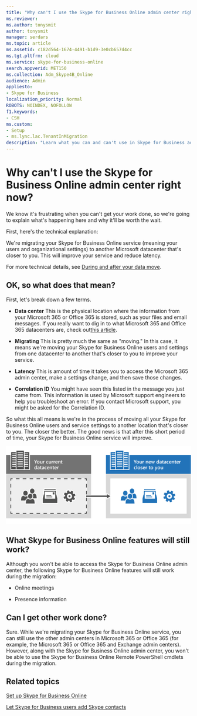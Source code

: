 ```yaml
---
title: "Why can't I use the Skype for Business Online admin center right now?"
ms.reviewer: 
ms.author: tonysmit
author: tonysmit
manager: serdars
ms.topic: article
ms.assetid: c182d564-1674-4491-b1d9-3e0cb657d4cc
ms.tgt.pltfrm: cloud
ms.service: skype-for-business-online
search.appverid: MET150
ms.collection: Adm_Skype4B_Online
audience: Admin
appliesto:
- Skype for Business
localization_priority: Normal
ROBOTS: NOINDEX, NOFOLLOW
f1.keywords:
- CSH
ms.custom:
- Setup
- ms.lync.lac.TenantInMigration
description: "Learn what you can and can't use in Skype for Business admin center, and other features when your service is being migrated to another Microsoft data center. "
---
```


# Why can't I use the Skype for Business Online admin center right now?

We know it's frustrating when you can't get your work done, so we're going to explain what's happening here and why it'll be worth the wait. 
  
First, here's the technical explanation:
  
We're migrating your Skype for Business Online service (meaning your users and organizational settings) to another Microsoft datacenter that's closer to you. This will improve your service and reduce latency. 
  
For more technical details, see [During and after your data move]( https://go.microsoft.com/fwlink/?LinkId=526418).
  
## OK, so what does that mean?

First, let's break down a few terms.
  
- **Data center** This is the physical location where the information from your Microsoft 365 or Office 365 is stored, such as your files and email messages. If you really want to dig in to what Microsoft 365 and Office 365 datacenters are, check out[this article](https://www.microsoft.com/online/legal/v2/?docid=25).
    
- **Migrating** This is pretty much the same as "moving." In this case, it means we're moving your Skype for Business Online users and settings from one datacenter to another that's closer to you to improve your service.
    
- **Latency** This is amount of time it takes you to access the Microsoft 365 admin center, make a settings change, and then save those changes.
    
- **Correlation ID** You might have seen this listed in the message you just came from. This information is used by Microsoft support engineers to help you troubleshoot an error. If you contact Microsoft support, you might be asked for the Correlation ID.
    
So what this all means is we're in the process of moving all your Skype for Business Online users and service settings to another location that's closer to you. The closer the better. The good news is that after this short period of time, your Skype for Business Online service will improve.
  
![Service Migration in Microsoft 365 or Office 365](../images/77502071-36fe-4833-a5ff-3b9ca7676542.png)
  
## What Skype for Business Online features will still work?

Although you won't be able to access the Skype for Business Online admin center, the following Skype for Business Online features will still work during the migration:
  
- Online meetings
    
- Presence information
    
## Can I get other work done?

Sure. While we're migrating your Skype for Business Online service, you can still use the other admin centers in Microsoft 365 or Office 365 (for example, the Microsoft 365 or Office 365 and Exchange admin centers). However, along with the Skype for Business Online admin center, you won't be able to use the Skype for Business Online Remote PowerShell cmdlets during the migration. 
  
## Related topics
[Set up Skype for Business Online](set-up-skype-for-business-online.md)

[Let Skype for Business users add Skype contacts](let-skype-for-business-users-add-skype-contacts.md)

  
 
